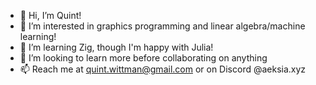 - 👋 Hi, I’m Quint!
- 👀 I’m interested in graphics programming and linear algebra/machine learning!
- 🌱 I’m learning Zig, though I'm happy with Julia!
- 💞️ I’m looking to learn more before collaborating on anything
- 📫 Reach me at quint.wittman@gmail.com or on Discord @aeksia.xyz

<!---
Quint2597/Quint2597 is a ✨ special ✨ repository because its `README.md` (this file) appears on your GitHub profile.
You can click the Preview link to take a look at your changes.
--->
